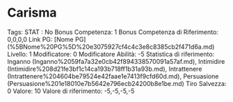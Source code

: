 # Carisma

Tags: STAT
: No
Bonus Competenza: 1
Bonus Competenza di Riferimento: 0,0,0,0
Link PG: [Nome PG] (%5BNome%20PG%5D%20e3075927cf4c4c3e8c8385cb2f471d6a.md)
Livello: 1
Modificatore: 0
Modificatore  Abilità: -5
Statistica di riferimento: Inganno (Inganno%2059fa7a32e0cb42f894338570091a57af.md), Intimidire (Intimidire%208d21fe3bf1c14ca193b718ff1b31a93b.md), Intrattenere (Intrattenere%204604be79524e42faae1e7413f9cfd60d.md), Persuasione (Persuasione%201e18010e7b5642e796ecb24200b8e1be.md)
Tiro Salvezza: 0
Valore: 10
Valore di riferimento: -5,-5,-5,-5